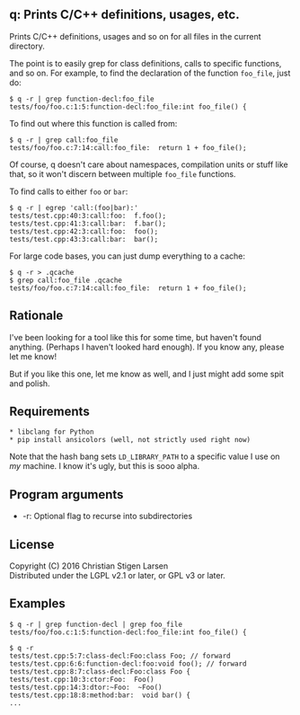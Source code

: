 q: Prints C/C++ definitions, usages, etc.
-----------------------------------------

Prints C/C++ definitions, usages and so on for all files in the current
directory.

The point is to easily grep for class definitions, calls to specific functions,
and so on. For example, to find the declaration of the function `foo_file`,
just do:

    $ q -r | grep function-decl:foo_file
    tests/foo/foo.c:1:5:function-decl:foo_file:int foo_file() {

To find out where this function is called from:

    $ q -r | grep call:foo_file
    tests/foo/foo.c:7:14:call:foo_file:  return 1 + foo_file();

Of course, q doesn't care about namespaces, compilation units or stuff like
that, so it won't discern between multiple `foo_file` functions.

To find calls to either `foo` or `bar`:

    $ q -r | egrep 'call:(foo|bar):'
    tests/test.cpp:40:3:call:foo:  f.foo();
    tests/test.cpp:41:3:call:bar:  f.bar();
    tests/test.cpp:42:3:call:foo:  foo();
    tests/test.cpp:43:3:call:bar:  bar();

For large code bases, you can just dump everything to a cache:

    $ q -r > .qcache
    $ grep call:foo_file .qcache
    tests/foo/foo.c:7:14:call:foo_file:  return 1 + foo_file();

Rationale
---------

I've been looking for a tool like this for some time, but haven't found
anything. (Perhaps I haven't looked hard enough). If you know any, please let
me know!

But if you like this one, let me know as well, and I just might add some spit
and polish.

Requirements
------------

    * libclang for Python
    * pip install ansicolors (well, not strictly used right now)

Note that the hash bang sets `LD_LIBRARY_PATH` to a specific value I use on
*my* machine. I know it's ugly, but this is sooo alpha.

Program arguments
-----------------

  * -r: Optional flag to recurse into subdirectories

License
-------

Copyright (C) 2016 Christian Stigen Larsen  
Distributed under the LGPL v2.1 or later, or GPL v3 or later.

Examples
--------

    $ q -r | grep function-decl | grep foo_file
    tests/foo/foo.c:1:5:function-decl:foo_file:int foo_file() {

    $ q -r
    tests/test.cpp:5:7:class-decl:Foo:class Foo; // forward
    tests/test.cpp:6:6:function-decl:foo:void foo(); // forward
    tests/test.cpp:8:7:class-decl:Foo:class Foo {
    tests/test.cpp:10:3:ctor:Foo:  Foo()
    tests/test.cpp:14:3:dtor:~Foo:  ~Foo()
    tests/test.cpp:18:8:method:bar:  void bar() {
    ...
